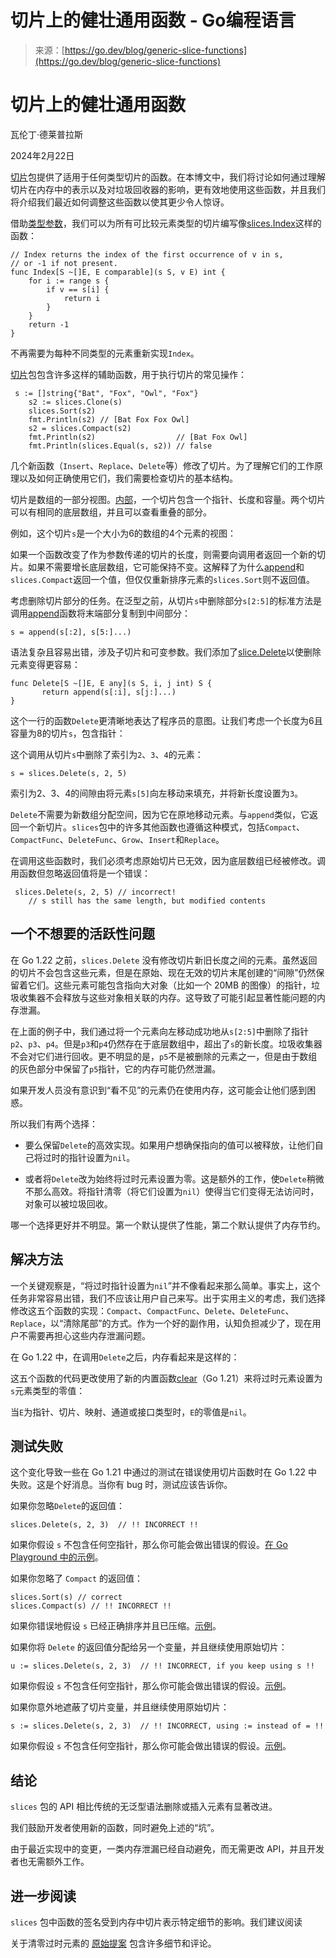 <!--yml

category: 未分类

date: 2024-05-29 13:21:15

-->

# 切片上的健壮通用函数 - Go编程语言

> 来源：[https://go.dev/blog/generic-slice-functions](https://go.dev/blog/generic-slice-functions)

# 切片上的健壮通用函数

瓦伦丁·德莱普拉斯

2024年2月22日

[切片](/pkg/slices)包提供了适用于任何类型切片的函数。在本博文中，我们将讨论如何通过理解切片在内存中的表示以及对垃圾回收器的影响，更有效地使用这些函数，并且我们将介绍我们最近如何调整这些函数以使其更少令人惊讶。

借助[类型参数](/blog/deconstructing-type-parameters)，我们可以为所有可比较元素类型的切片编写像[slices.Index](/pkg/slices#Index)这样的函数：

```
// Index returns the index of the first occurrence of v in s,
// or -1 if not present.
func Index[S ~[]E, E comparable](s S, v E) int {
    for i := range s {
        if v == s[i] {
            return i
        }
    }
    return -1
} 
```

不再需要为每种不同类型的元素重新实现`Index`。

[切片](/pkg/slices)包包含许多这样的辅助函数，用于执行切片的常见操作：

```
 s := []string{"Bat", "Fox", "Owl", "Fox"}
    s2 := slices.Clone(s)
    slices.Sort(s2)
    fmt.Println(s2) // [Bat Fox Fox Owl]
    s2 = slices.Compact(s2)
    fmt.Println(s2)                  // [Bat Fox Owl]
    fmt.Println(slices.Equal(s, s2)) // false 
```

几个新函数（`Insert`、`Replace`、`Delete`等）修改了切片。为了理解它们的工作原理以及如何正确使用它们，我们需要检查切片的基本结构。

切片是数组的一部分视图。[内部](/blog/slices-intro)，一个切片包含一个指针、长度和容量。两个切片可以有相同的底层数组，并且可以查看重叠的部分。

例如，这个切片`s`是一个大小为6的数组的4个元素的视图：

如果一个函数改变了作为参数传递的切片的长度，则需要向调用者返回一个新的切片。如果不需要增长底层数组，它可能保持不变。这解释了为什么[append](/blog/slices)和`slices.Compact`返回一个值，但仅仅重新排序元素的`slices.Sort`则不返回值。

考虑删除切片部分的任务。在泛型之前，从切片`s`中删除部分`s[2:5]`的标准方法是调用[append](/ref/spec#Appending_and_copying_slices)函数将末端部分复制到中间部分：

```
s = append(s[:2], s[5:]...) 
```

语法复杂且容易出错，涉及子切片和可变参数。我们添加了[slice.Delete](/pkg/slices#Delete)以使删除元素变得更容易：

```
func Delete[S ~[]E, E any](s S, i, j int) S {
       return append(s[:i], s[j:]...)
} 
```

这个一行的函数`Delete`更清晰地表达了程序员的意图。让我们考虑一个长度为6且容量为8的切片`s`，包含指针：

这个调用从切片`s`中删除了索引为`2`、`3`、`4`的元素：

```
s = slices.Delete(s, 2, 5) 
```

索引为2、3、4的间隙由将元素`s[5]`向左移动来填充，并将新长度设置为`3`。

`Delete`不需要为新数组分配空间，因为它在原地移动元素。与`append`类似，它返回一个新切片。`slices`包中的许多其他函数也遵循这种模式，包括`Compact`、`CompactFunc`、`DeleteFunc`、`Grow`、`Insert`和`Replace`。

在调用这些函数时，我们必须考虑原始切片已无效，因为底层数组已经被修改。调用函数但忽略返回值将是一个错误：

```
 slices.Delete(s, 2, 5) // incorrect!
    // s still has the same length, but modified contents 
```

## 一个不想要的活跃性问题

在 Go 1.22 之前，`slices.Delete` 没有修改切片新旧长度之间的元素。虽然返回的切片不会包含这些元素，但是在原始、现在无效的切片末尾创建的“间隙”仍然保留着它们。这些元素可能包含指向大对象（比如一个 20MB 的图像）的指针，垃圾收集器不会释放与这些对象相关联的内存。这导致了可能引起显著性能问题的内存泄漏。

在上面的例子中，我们通过将一个元素向左移动成功地从`s[2:5]`中删除了指针`p2`、`p3`、`p4`。但是`p3`和`p4`仍然存在于底层数组中，超出了`s`的新长度。垃圾收集器不会对它们进行回收。更不明显的是，`p5`不是被删除的元素之一，但是由于数组的灰色部分中保留了`p5`指针，它的内存可能仍然泄漏。

如果开发人员没有意识到“看不见”的元素仍在使用内存，这可能会让他们感到困惑。

所以我们有两个选择：

+   要么保留`Delete`的高效实现。如果用户想确保指向的值可以被释放，让他们自己将过时的指针设置为`nil`。

+   或者将`Delete`改为始终将过时元素设置为零。这是额外的工作，使`Delete`稍微不那么高效。将指针清零（将它们设置为`nil`）使得当它们变得无法访问时，对象可以被垃圾回收。

哪一个选择更好并不明显。第一个默认提供了性能，第二个默认提供了内存节约。

## 解决方法

一个关键观察是，“将过时指针设置为`nil`”并不像看起来那么简单。事实上，这个任务非常容易出错，我们不应该让用户自己来写。出于实用主义的考虑，我们选择修改这五个函数的实现：`Compact`、`CompactFunc`、`Delete`、`DeleteFunc`、`Replace`，以“清除尾部”的方式。作为一个好的副作用，认知负担减少了，现在用户不需要再担心这些内存泄漏问题。

在 Go 1.22 中，在调用`Delete`之后，内存看起来是这样的：

这五个函数的代码更改使用了新的内置函数[clear](/pkg/builtin#clear)（Go 1.21）来将过时元素设置为`s`元素类型的零值：

当`E`为指针、切片、映射、通道或接口类型时，`E`的零值是`nil`。

## 测试失败

这个变化导致一些在 Go 1.21 中通过的测试在错误使用切片函数时在 Go 1.22 中失败。这是个好消息。当你有 bug 时，测试应该告诉你。

如果你忽略`Delete`的返回值：

```
slices.Delete(s, 2, 3)  // !! INCORRECT !! 
```

如果你假设 `s` 不包含任何空指针，那么你可能会做出错误的假设。[在 Go Playground 中的示例](/play/p/NDHuO8vINHv)。

如果你忽略了 `Compact` 的返回值：  

```
slices.Sort(s) // correct
slices.Compact(s) // !! INCORRECT !! 
```

如果你错误地假设 `s` 已经正确排序并且已压缩。[示例](/play/p/eFQIekiwlnu)。  

如果你将 `Delete` 的返回值分配给另一个变量，并且继续使用原始切片：  

```
u := slices.Delete(s, 2, 3)  // !! INCORRECT, if you keep using s !! 
```

如果你假设 `s` 不包含任何空指针，那么你可能会做出错误的假设。[示例](/play/p/rDxWmJpLOVO)。  

如果你意外地遮蔽了切片变量，并且继续使用原始切片：  

```
s := slices.Delete(s, 2, 3)  // !! INCORRECT, using := instead of = !! 
```

如果你假设 `s` 不包含任何空指针，那么你可能会做出错误的假设。[示例](/play/p/KSpVpkX8sOi)。

## 结论  

`slices` 包的 API 相比传统的无泛型语法删除或插入元素有显著改进。  

我们鼓励开发者使用新的函数，同时避免上述的“坑”。  

由于最近实现中的变更，一类内存泄漏已经自动避免，而无需更改 API，并且开发者也无需额外工作。  

## 进一步阅读

`slices` 包中函数的签名受到内存中切片表示特定细节的影响。我们建议阅读  

关于清零过时元素的 [原始提案](/issue/63393) 包含许多细节和评论。  
